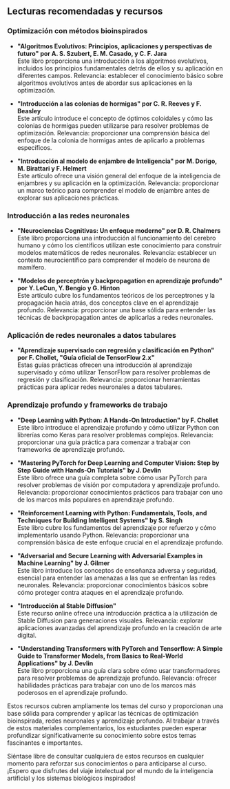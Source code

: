 ## Lecturas recomendadas y recursos

### Optimización con métodos bioinspirados
- **"Algoritmos Evolutivos: Principios, aplicaciones y perspectivas de futuro" por A. S. Szubert, E. M. Casado, y C. F. Jara**  
  Este libro proporciona una introducción a los algoritmos evolutivos, incluidos los principios fundamentales detrás de ellos y su aplicación en diferentes campos. Relevancia: establecer el conocimiento básico sobre algoritmos evolutivos antes de abordar sus aplicaciones en la optimización.

- **"Introducción a las colonias de hormigas" por C. R. Reeves y F. Beasley**  
  Este artículo introduce el concepto de óptimos coloidales y cómo las colonias de hormigas pueden utilizarse para resolver problemas de optimización. Relevancia: proporcionar una comprensión básica del enfoque de la colonia de hormigas antes de aplicarlo a problemas específicos.

- **"Introducción al modelo de enjambre de Inteligencia" por M. Dorigo, M. Birattari y F. Helmert**  
  Este artículo ofrece una visión general del enfoque de la inteligencia de enjambres y su aplicación en la optimización. Relevancia: proporcionar un marco teórico para comprender el modelo de enjambre antes de explorar sus aplicaciones prácticas.

### Introducción a las redes neuronales
- **"Neurociencias Cognitivas: Un enfoque moderno" por D. R. Chalmers**  
  Este libro proporciona una introducción al funcionamiento del cerebro humano y cómo los científicos utilizan este conocimiento para construir modelos matemáticos de redes neuronales. Relevancia: establecer un contexto neurocientífico para comprender el modelo de neurona de mamífero.

- **"Modelos de perceptrón y backpropagation en aprendizaje profundo" por Y. LeCun, Y. Bengio y G. Hinton**  
  Este artículo cubre los fundamentos teóricos de los perceptrones y la propagación hacia atrás, dos conceptos clave en el aprendizaje profundo. Relevancia: proporcionar una base sólida para entender las técnicas de backpropagation antes de aplicarlas a redes neuronales.

### Aplicación de redes neuronales a datos tabulares
- **"Aprendizaje supervisado con regresión y clasificación en Python" por F. Chollet, "Guía oficial de TensorFlow 2.x"**  
  Estas guías prácticas ofrecen una introducción al aprendizaje supervisado y cómo utilizar TensorFlow para resolver problemas de regresión y clasificación. Relevancia: proporcionar herramientas prácticas para aplicar redes neuronales a datos tabulares.

### Aprendizaje profundo y frameworks de trabajo
- **"Deep Learning with Python: A Hands-On Introduction" by F. Chollet**  
  Este libro introduce el aprendizaje profundo y cómo utilizar Python con librerías como Keras para resolver problemas complejos. Relevancia: proporcionar una guía práctica para comenzar a trabajar con frameworks de aprendizaje profundo.

- **"Mastering PyTorch for Deep Learning and Computer Vision: Step by Step Guide with Hands-On Tutorials" by J. Devlin**  
  Este libro ofrece una guía completa sobre cómo usar PyTorch para resolver problemas de visión por computadora y aprendizaje profundo. Relevancia: proporcionar conocimientos prácticos para trabajar con uno de los marcos más populares en aprendizaje profundo.

- **"Reinforcement Learning with Python: Fundamentals, Tools, and Techniques for Building Intelligent Systems" by S. Singh**  
  Este libro cubre los fundamentos del aprendizaje por refuerzo y cómo implementarlo usando Python. Relevancia: proporcionar una comprensión básica de este enfoque crucial en el aprendizaje profundo.

- **"Adversarial and Secure Learning with Adversarial Examples in Machine Learning" by J. Gilmer**  
  Este libro introduce los conceptos de enseñanza adversa y seguridad, esencial para entender las amenazas a las que se enfrentan las redes neuronales. Relevancia: proporcionar conocimientos básicos sobre cómo proteger contra ataques en el aprendizaje profundo.

- **"Introducción al Stable Diffusion"**  
  Este recurso online ofrece una introducción práctica a la utilización de Stable Diffusion para generaciones visuales. Relevancia: explorar aplicaciones avanzadas del aprendizaje profundo en la creación de arte digital.

- **"Understanding Transformers with PyTorch and Tensorflow: A Simple Guide to Transformer Models, from Basics to Real-World Applications" by J. Devlin**  
  Este libro proporciona una guía clara sobre cómo usar transformadores para resolver problemas de aprendizaje profundo. Relevancia: ofrecer habilidades prácticas para trabajar con uno de los marcos más poderosos en el aprendizaje profundo.

Estos recursos cubren ampliamente los temas del curso y proporcionan una base sólida para comprender y aplicar las técnicas de optimización bioinspirada, redes neuronales y aprendizaje profundo. Al trabajar a través de estos materiales complementarios, los estudiantes pueden esperar profundizar significativamente su conocimiento sobre estos temas fascinantes e importantes.

Siéntase libre de consultar cualquiera de estos recursos en cualquier momento para reforzar sus conocimientos o para anticiparse al curso. ¡Espero que disfrutes del viaje intelectual por el mundo de la inteligencia artificial y los sistemas biológicos inspirados!